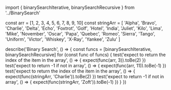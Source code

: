 import { binarySearchIterative, binarySearchRecursive } from '../BinarySearch'

const arr = [1, 2, 3, 4, 5, 6, 7, 8, 9, 10]
const stringArr = [
  'Alpha',
  'Bravo',
  'Charlie',
  'Delta',
  'Echo',
  'Foxtrot',
  'Golf',
  'Hotel',
  'India',
  'Juliet',
  'Kilo',
  'Lima',
  'Mike',
  'November',
  'Oscar',
  'Papa',
  'Quebec',
  'Romeo',
  'Sierra',
  'Tango',
  'Uniform',
  'Victor',
  'Whiskey',
  'X-Ray',
  'Yankee',
  'Zulu'
]

describe('Binary Search', () => {
  const funcs = [binarySearchIterative, binarySearchRecursive]
  for (const func of funcs) {
    test('expect to return the index of the item in the array', () => {
      expect(func(arr, 3)).toBe(2)
    })
    test('expect to return -1 if not in array', () => {
      expect(func(arr, 11)).toBe(-1)
    })
    test('expect to return the index of the item in the array', () => {
      expect(func(stringArr, 'Charlie')).toBe(2)
    })
    test('expect to return -1 if not in array', () => {
      expect(func(stringArr, 'Zoft')).toBe(-1)
    })
  }
})
